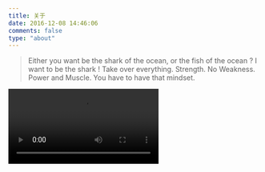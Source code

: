 ```yaml
---
title: 关于
date: 2016-12-08 14:46:06
comments: false
type: "about"
---
```


> Either you want be the shark of the ocean, or the fish of the ocean ?
> I want to be the shark !
> Take over everything. Strength. No Weakness. Power and Muscle.
> You have to have that mindset.

<video 
  src="https://cdn.jsdelivr.net/gh/rocwong-cn/assets/books/v-shark.mp4"
  controls="controls">
sorry.
</video>
